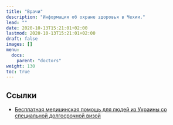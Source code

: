 ```yaml
---
title: "Врачи"
description: "Информация об охране здоровья в Чехии."
lead: ""
date: 2020-10-13T15:21:01+02:00
lastmod: 2020-10-13T15:21:01+02:00
draft: false
images: []
menu:
  docs:
    parent: "doctors"
weight: 130
toc: true
---
```

## Ссылки

* [Бесплатная медицинская помощь для людей из Украины со специальной долгосрочной визой](https://lekariproukrajinu.cz/uk/)

